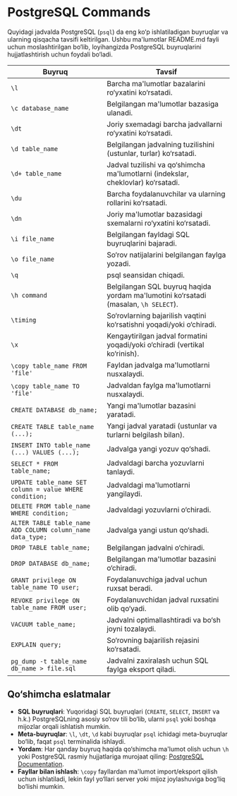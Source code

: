 # PostgreSQL Commands

Quyidagi jadvalda PostgreSQL (`psql`) da eng ko‘p ishlatiladigan buyruqlar va ularning qisqacha tavsifi keltirilgan. Ushbu ma'lumotlar README.md fayli uchun moslashtirilgan bo‘lib, loyihangizda PostgreSQL buyruqlarini hujjatlashtirish uchun foydali bo‘ladi.

| **Buyruq**                     | **Tavsif**                                                                 |
|--------------------------------|----------------------------------------------------------------------------|
| `\l`                          | Barcha ma'lumotlar bazalarini ro‘yxatini ko‘rsatadi.                       |
| `\c database_name`            | Belgilangan ma'lumotlar bazasiga ulanadi.                                  |
| `\dt`                         | Joriy sxemadagi barcha jadvallarni ro‘yxatini ko‘rsatadi.                  |
| `\d table_name`               | Belgilangan jadvalning tuzilishini (ustunlar, turlar) ko‘rsatadi.          |
| `\d+ table_name`              | Jadval tuzilishi va qo‘shimcha ma'lumotlarni (indekslar, cheklovlar) ko‘rsatadi. |
| `\du`                         | Barcha foydalanuvchilar va ularning rollarini ko‘rsatadi.                  |
| `\dn`                         | Joriy ma'lumotlar bazasidagi sxemalarni ro‘yxatini ko‘rsatadi.             |
| `\i file_name`                | Belgilangan fayldagi SQL buyruqlarini bajaradi.                            |
| `\o file_name`                | So‘rov natijalarini belgilangan faylga yozadi.                             |
| `\q`                          | psql seansidan chiqadi.                                                   |
| `\h command`                  | Belgilangan SQL buyruq haqida yordam ma'lumotini ko‘rsatadi (masalan, `\h SELECT`). |
| `\timing`                     | So‘rovlarning bajarilish vaqtini ko‘rsatishni yoqadi/yoki o‘chiradi.       |
| `\x`                          | Kengaytirilgan jadval formatini yoqadi/yoki o‘chiradi (vertikal ko‘rinish).|
| `\copy table_name FROM 'file'`| Fayldan jadvalga ma'lumotlarni nusxalaydi.                                 |
| `\copy table_name TO 'file'`  | Jadvaldan faylga ma'lumotlarni nusxalaydi.                                 |
| `CREATE DATABASE db_name;`    | Yangi ma'lumotlar bazasini yaratadi.                                      |
| `CREATE TABLE table_name (...);`| Yangi jadval yaratadi (ustunlar va turlarni belgilash bilan).             |
| `INSERT INTO table_name (...) VALUES (...);`| Jadvalga yangi yozuv qo‘shadi.                              |
| `SELECT * FROM table_name;`   | Jadvaldagi barcha yozuvlarni tanlaydi.                                    |
| `UPDATE table_name SET column = value WHERE condition;`| Jadvaldagi ma'lumotlarni yangilaydi.                    |
| `DELETE FROM table_name WHERE condition;`| Jadvaldagi yozuvlarni o‘chiradi.                              |
| `ALTER TABLE table_name ADD COLUMN column_name data_type;`| Jadvalga yangi ustun qo‘shadi.             |
| `DROP TABLE table_name;`      | Belgilangan jadvalni o‘chiradi.                                           |
| `DROP DATABASE db_name;`      | Belgilangan ma'lumotlar bazasini o‘chiradi.                               |
| `GRANT privilege ON table_name TO user;`| Foydalanuvchiga jadval uchun ruxsat beradi.                |
| `REVOKE privilege ON table_name FROM user;`| Foydalanuvchidan jadval ruxsatini olib qo‘yadi.         |
| `VACUUM table_name;`          | Jadvalni optimallashtiradi va bo‘sh joyni tozalaydi.                      |
| `EXPLAIN query;`              | So‘rovning bajarilish rejasini ko‘rsatadi.                                |
| `pg_dump -t table_name db_name > file.sql`| Jadvalni zaxiralash uchun SQL faylga eksport qiladi.     |

## Qo‘shimcha eslatmalar
- **SQL buyruqlari**: Yuqoridagi SQL buyruqlari (`CREATE`, `SELECT`, `INSERT` va h.k.) PostgreSQLning asosiy so‘rov tili bo‘lib, ularni `psql` yoki boshqa mijozlar orqali ishlatish mumkin.
- **Meta-buyruqlar**: `\l`, `\dt`, `\d` kabi buyruqlar `psql` ichidagi meta-buyruqlar bo‘lib, faqat `psql` terminalida ishlaydi.
- **Yordam**: Har qanday buyruq haqida qo‘shimcha ma'lumot olish uchun `\h` yoki PostgreSQL rasmiy hujjatlariga murojaat qiling: [PostgreSQL Documentation](https://www.postgresql.org/docs/).
- **Fayllar bilan ishlash**: `\copy` fayllardan ma'lumot import/eksport qilish uchun ishlatiladi, lekin fayl yo‘llari server yoki mijoz joylashuviga bog‘liq bo‘lishi mumkin.
